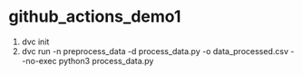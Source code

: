 # github_actions_demo1

1. dvc init
2. dvc run -n preprocess_data -d process_data.py -o data_processed.csv --no-exec python3 process_data.py 